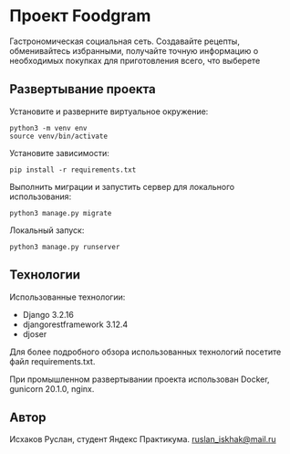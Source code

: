 # Проект Foodgram

Гастрономическая социальная сеть. Создавайте рецепты, обменивайтесь избранными, получайте точную информацию о необходимых покупках для приготовления всего, что выберете

## Развертывание проекта

Установите и разверните виртуальное окружение:

```
python3 -m venv env
source venv/bin/activate
```

Установите зависимости:
```
pip install -r requirements.txt
```

Выполнить миграции и запустить сервер для локального использования:
```
python3 manage.py migrate
```

Локальный запуск:
```
python3 manage.py runserver
```

## Технологии

Использованные технологии:

- Django 3.2.16
- djangorestframework 3.12.4
- djoser

Для более подробного обзора использованных технологий посетите файл requirements.txt.

При промышленном развертывании проекта использован Docker, gunicorn 20.1.0, nginx.

## Автор

Исхаков Руслан, студент Яндекс Практикума.
ruslan_iskhak@mail.ru
